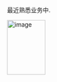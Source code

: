 最近熟悉业务中.

<img width="90" height="128" alt="image" src="https://github.com/user-attachments/assets/e765dfb0-6a66-450c-bc24-8f96ea57a897" />
